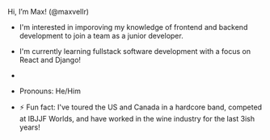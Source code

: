 Hi, I’m Max! (@maxvellr)
- I'm interested in imporoving my knowledge of frontend and backend development to join a team as a junior developer.
- I'm currently learning fullstack software development with a focus on React and Django!
- 

- Pronouns: He/Him
- ⚡ Fun fact: I've toured the US and Canada in a hardcore band, competed at IBJJF Worlds, and have worked in the wine industry for the last 3ish years!

<!---
maxvellr/maxvellr is a ✨ special ✨ repository because its `README.md` (this file) appears on your GitHub profile.
You can click the Preview link to take a look at your changes.
--->
